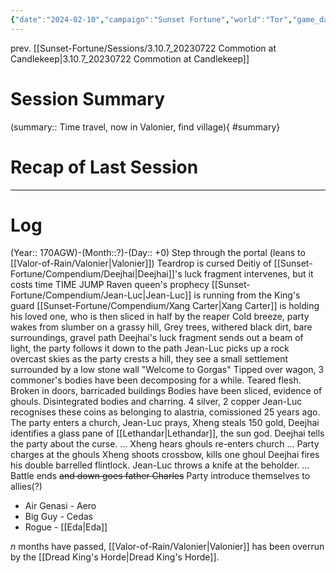 ```yaml
---
{"date":"2024-02-10","campaign":"Sunset Fortune","world":"Tor","game_date":"170AGW-n-0","type":"session","location":null,"characters":["Jean-Luc","Deejhai","Xhang","Eda"],"tags":["session","sf"],"icon":"FasFileLines","dg-publish":true,"permalink":"/sunset-fortune/sessions/3-10-8-20240210/","dgPassFrontmatter":true,"created":"2024-02-10T11:33:43.704+10:30"}
---
```


prev. [[Sunset-Fortune/Sessions/3.10.7_20230722 Commotion at Candlekeep\|3.10.7_20230722 Commotion at Candlekeep]]
# Session Summary
(summary:: Time travel, now in Valonier, find village){ #summary}

# Recap of Last Session

---
# Log
(Year:: 170AGW)-(Month::?)-(Day:: +0)
Step through the portal (leans to [[Valor-of-Rain/Valonier\|Valonier]])
Teardrop is cursed
Deitiy of [[Sunset-Fortune/Compendium/Deejhai\|Deejhai]]'s luck fragment intervenes, but
it costs time TIME JUMP
Raven queen's prophecy
[[Sunset-Fortune/Compendium/Jean-Luc\|Jean-Luc]] is running from the King's guard
[[Sunset-Fortune/Compendium/Xang Carter\|Xang Carter]] is holding his loved one, who is then sliced in half by the reaper
Cold breeze, party wakes from slumber
on a grassy hill, Grey trees, withered black dirt, bare surroundings, gravel path
Deejhai's luck fragment sends out a beam of light, the party follows it down to the path
Jean-Luc picks up a rock
overcast skies
as the party crests a hill, they see a small settlement surrounded by a low stone wall
"Welcome to Gorgas"
Tipped over wagon, 3 commoner's bodies have been decomposing for a while.
Teared flesh.
Broken in doors, barricaded buildings
Bodies have been sliced, evidence of ghouls.  Disintegrated bodies and charring.
4 silver, 2 copper
Jean-Luc recognises these coins as belonging to alastria, comissioned 25 years ago.
The party enters a church, Jean-Luc prays, Xheng steals 150 gold, Deejhai identifies a glass pane of [[Lethandar\|Lethandar]], the sun god.
Deejhai tells the party about the curse.
...
Xheng hears ghouls
re-enters church
...
Party charges at the ghouls
Xheng shoots crossbow, kills one ghoul
Deejhai fires his double barrelled flintlock.
Jean-Luc throws a knife at the beholder.
...
Battle ends ~~and down goes father Charles~~
Party introduce themselves to allies(?)
 - Air Genasi - Aero
 - Big Guy - Cedas
 - Rogue - [[Eda\|Eda]]

*n* months have passed,
[[Valor-of-Rain/Valonier\|Valonier]] has been overrun by the [[Dread King's Horde\|Dread King's Horde]].